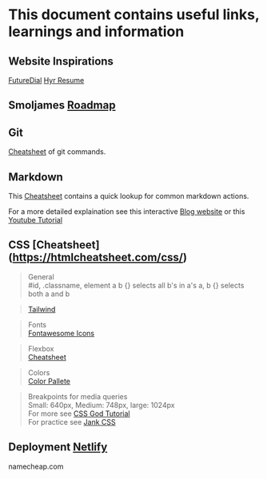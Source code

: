 # This document contains useful links, learnings and information

## Website Inspirations
[FutureDial](https://www.futuredial.com/)
[Hyr Resume](https://www.hyr.sh/)

## Smoljames [Roadmap](https://smoljames.com/roadmap)

## Git 
[Cheatsheet](git_cheatsheet.pdf) of git commands.

## Markdown 
This [Cheatsheet](markdown_cheatsheet.pdf) contains a quick lookup for common markdown actions. 

For a more detailed explaination see this interactive [Blog website](https://blog.webdevsimplified.com/2023-06/markdown-crash-course/) or this [Youtube Tutorial](https://www.youtube.com/watch?v=_PPWWRV6gbA&ab_channel=WebDevSimplified)

## CSS [Cheatsheet] (https://htmlcheatsheet.com/css/)
> General  
#id, .classname, element
a b {} selects all b's in a's
a, b {} selects both a and b  

> [Tailwind](https://tailwindcss.com/)

> Fonts  
[Fontawesome Icons](https://fontawesome.com/icons)

> Flexbox  
[Cheatsheet](https://flexbox.malven.co/)

> Colors  
[Color Pallete](https://coolors.co/?fbclid=IwAR38Bbvidr05OWg5wwDNkfLtNV0IH-vLefYORFtI71CTPvrX-mFSSGLINbo)

> Breakpoints for media queries  
Small: 640px, Medium: 748px, large: 1024px  
For more see [CSS God Tutorial](https://www.youtube.com/watch?v=c51RJtRFky4&ab_channel=Smoljames)  
For practice see [Jank CSS](https://jankcss.com/)

## Deployment [Netlify](https://app.netlify.com/teams/bsh75/overview)
namecheap.com